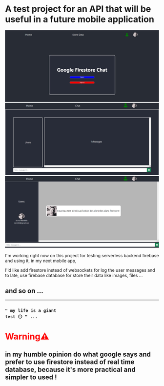 # A test project for an API that will be useful in a future mobile application

![chat UI](./public/images/captureUI.jpg)
![chat UI](./public/images/captureUIChat.jpg)
![chat UI](./public/images/captureUIChat4.jpg)

I'm working right now on this project for
testing serverless backend firebase and using it, in my next mobile app,

I'ld like add firestore instead of websockets for log the user messages
and to late, use firebase database for store their data like images, files ...
## and so on ...
<hr/>

### <code>" my life is a giant test 😶 " ...</code>

# <h1 style="color: red">Warning⚠️</h1>

## in my humble opinion do what google says and prefer to use firestore instead of real time database, because it's more practical and simpler to used !
